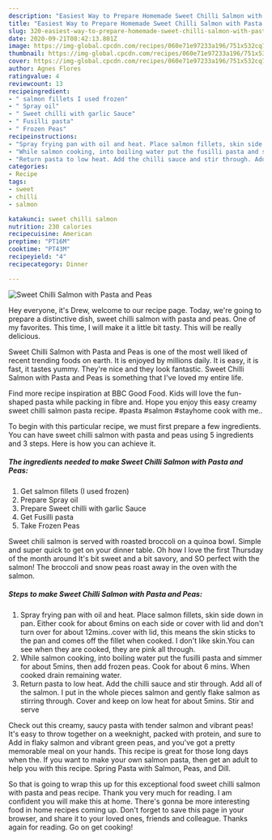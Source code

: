 ```yaml
---
description: "Easiest Way to Prepare Homemade Sweet Chilli Salmon with Pasta and Peas"
title: "Easiest Way to Prepare Homemade Sweet Chilli Salmon with Pasta and Peas"
slug: 320-easiest-way-to-prepare-homemade-sweet-chilli-salmon-with-pasta-and-peas
date: 2020-09-21T08:42:13.801Z
image: https://img-global.cpcdn.com/recipes/060e71e97233a196/751x532cq70/sweet-chilli-salmon-with-pasta-and-peas-recipe-main-photo.jpg
thumbnail: https://img-global.cpcdn.com/recipes/060e71e97233a196/751x532cq70/sweet-chilli-salmon-with-pasta-and-peas-recipe-main-photo.jpg
cover: https://img-global.cpcdn.com/recipes/060e71e97233a196/751x532cq70/sweet-chilli-salmon-with-pasta-and-peas-recipe-main-photo.jpg
author: Agnes Flores
ratingvalue: 4
reviewcount: 13
recipeingredient:
- " salmon fillets I used frozen"
- " Spray oil"
- " Sweet chilli with garlic Sauce"
- " Fusilli pasta"
- " Frozen Peas"
recipeinstructions:
- "Spray frying pan with oil and heat. Place salmon fillets, skin side down in pan. Either cook for about 6mins on each side or cover with lid and don&#39;t turn over for about 12mins..cover with lid, this means the skin sticks to the pan and comes off the fillet when cooked. I don&#39;t like skin.You can see when they are cooked, they are pink all through."
- "While salmon cooking, into boiling water put the fusilli pasta and simmer for about 5mins, then add frozen peas. Cook for about 6 mins. When cooked drain remaining water."
- "Return pasta to low heat. Add the chilli sauce and stir through. Add all of the salmon. I put in the whole pieces salmon and gently flake salmon as stirring through. Cover and keep on low heat for about 5mins. Stir and serve"
categories:
- Recipe
tags:
- sweet
- chilli
- salmon

katakunci: sweet chilli salmon 
nutrition: 230 calories
recipecuisine: American
preptime: "PT16M"
cooktime: "PT43M"
recipeyield: "4"
recipecategory: Dinner

---
```



![Sweet Chilli Salmon with Pasta and Peas](https://img-global.cpcdn.com/recipes/060e71e97233a196/751x532cq70/sweet-chilli-salmon-with-pasta-and-peas-recipe-main-photo.jpg)

Hey everyone, it's Drew, welcome to our recipe page. Today, we're going to prepare a distinctive dish, sweet chilli salmon with pasta and peas. One of my favorites. This time, I will make it a little bit tasty. This will be really delicious.

Sweet Chilli Salmon with Pasta and Peas is one of the most well liked of recent trending foods on earth. It is enjoyed by millions daily. It is easy, it is fast, it tastes yummy. They're nice and they look fantastic. Sweet Chilli Salmon with Pasta and Peas is something that I've loved my entire life.

Find more recipe inspiration at BBC Good Food. Kids will love the fun-shaped pasta while packing in fibre and. Hope you enjoy this easy creamy sweet chilli salmon pasta recipe. #pasta #salmon #stayhome cook with me..


To begin with this particular recipe, we must first prepare a few ingredients. You can have sweet chilli salmon with pasta and peas using 5 ingredients and 3 steps. Here is how you can achieve it.

<!--inarticleads1-->

##### The ingredients needed to make Sweet Chilli Salmon with Pasta and Peas:

1. Get  salmon fillets (I used frozen)
1. Prepare  Spray oil
1. Prepare  Sweet chilli with garlic Sauce
1. Get  Fusilli pasta
1. Take  Frozen Peas


Sweet chili salmon is served with roasted broccoli on a quinoa bowl. Simple and super quick to get on your dinner table. Oh how I love the first Thursday of the month around It&#39;s bit sweet and a bit savory, and SO perfect with the salmon! The broccoli and snow peas roast away in the oven with the salmon. 

<!--inarticleads2-->

##### Steps to make Sweet Chilli Salmon with Pasta and Peas:

1. Spray frying pan with oil and heat. Place salmon fillets, skin side down in pan. Either cook for about 6mins on each side or cover with lid and don&#39;t turn over for about 12mins..cover with lid, this means the skin sticks to the pan and comes off the fillet when cooked. I don&#39;t like skin.You can see when they are cooked, they are pink all through.
1. While salmon cooking, into boiling water put the fusilli pasta and simmer for about 5mins, then add frozen peas. Cook for about 6 mins. When cooked drain remaining water.
1. Return pasta to low heat. Add the chilli sauce and stir through. Add all of the salmon. I put in the whole pieces salmon and gently flake salmon as stirring through. Cover and keep on low heat for about 5mins. Stir and serve


Check out this creamy, saucy pasta with tender salmon and vibrant peas! It&#39;s easy to throw together on a weeknight, packed with protein, and sure to Add in flaky salmon and vibrant green peas, and you&#39;ve got a pretty memorable meal on your hands. This recipe is great for those long days when the. If you want to make your own salmon pasta, then get an adult to help you with this recipe. Spring Pasta with Salmon, Peas, and Dill. 

So that is going to wrap this up for this exceptional food sweet chilli salmon with pasta and peas recipe. Thank you very much for reading. I am confident you will make this at home. There's gonna be more interesting food in home recipes coming up. Don't forget to save this page in your browser, and share it to your loved ones, friends and colleague. Thanks again for reading. Go on get cooking!
